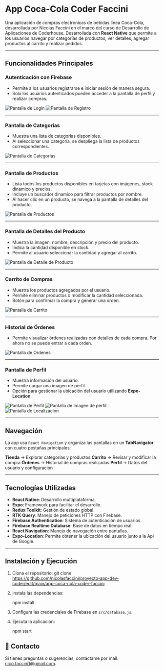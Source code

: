 # App Coca-Cola Coder Faccini

Una aplicación de compras electronicas de bebidas linea Coca-Cola, desarrollada por Nicolas Faccini en el marco del curso de Desarrollo de Aplicaciones de Coderhouse. Desarrollada con **React Native** que permite a los usuarios navegar por categorías de productos, ver detalles, agregar productos al carrito y realizar pedidos.

---

## Funcionalidades Principales

### Autenticación con Firebase
- Permite a los usuarios registrarse e iniciar sesión de manera segura.
- Solo los usuarios autenticados pueden acceder a la pantalla de perfil y realizar compras.

![Pantalla de Login](assets/screenshots/login.png)
![Pantalla de Registro](assets/screenshots/registro.png)

---

### Pantalla de Categorías
- Muestra una lista de categorías disponibles.
- Al seleccionar una categoría, se despliega la lista de productos correspondientes.

![Pantalla de Categorias](assets/screenshots/categorias.png)

---

### Pantalla de Productos
- Lista todos los productos disponibles en tarjetas con imágenes, stock dinamico y precios.
- Incluye un buscador dinamico para filtrar productos por nombre.
- Al hacer clic en un producto, se navega a la pantalla de detalles del producto.

![Pantalla de Productos](assets/screenshots/productosporcategoria.png)

---

### Pantalla de Detalles del Producto
- Muestra la imagen, nombre, descripción y precio del producto.
- Indica la cantidad disponible en stock.
- Permite al usuario seleccionar la cantidad y agregar al carrito.

![Pantalla de Detalle de Producto](assets/screenshots/detalledelproducto.png)

---

### Carrito de Compras
- Muestra los productos agregados por el usuario.
- Permite eliminar productos o modificar la cantidad seleccionada.
- Botón para confirmar la compra y generar una orden.

![Pantalla de Carrito](assets/screenshots/carrito.png)

---

### Historial de Órdenes
- Permite visualizar órdenes realizadas con detalles de cada compra. Por ahora no se puede entrar a cada orden.

![Pantalla de Ordenes](assets/screenshots/ordenes.png)

---

### Pantalla de Perfil
- Muestra información del usuario.
- Permite cargar una imagen de perfil.
- Opción para gestionar la ubicación del usuario utilizando **Expo-Location**.

![Pantalla de Perfil](assets/screenshots/perfil.png)
![Pantalla de Imagen de perfil](assets/screenshots/imagendeperfil.png)
![Pantalla de Localizacion](assets/screenshots/localizacion.png)

---

## Navegación

La app usa `React Navigation` y organiza las pantallas en un **TabNavigator** con cuatro pestañas principales:

**Tienda** -> Explorar categorias y productos
**Carrito** -> Revisar y modificar la compra
**Órdenes** -> Historial de compras realizadas 
**Perfil**  -> Datos del usuario y configuración 

---

## Tecnologías Utilizadas

- **React Native**: Desarrollo multiplataforma.
- **Expo**: Framework para facilitar el desarrollo.
- **Redux Toolkit**: Gestión de estado global.
- **RTK Query**: Manejo de peticiones HTTP con Firebase.
- **Firebase Authentication**: Sistema de autenticación de usuarios.
- **Firebase Realtime Database**: Base de datos en tiempo real.
- **React Navigation**: Manejo de navegación entre pantallas.
- **Expo-Location**: Permite obtener la ubicación del usuario junto a la Api de Google.

---

## Instalación y Ejecución

1. Clona el repositorio:
   git clone https://github.com/nicolasfaccini/proyecto-app-dev-coder/edit/main/app-coca-cola-coder-faccini

2. Instala las dependencias:

   npm install

3. Configura las credenciales de Firebase en `src/database.js`.

4. Ejecuta la aplicación:

   npm start


## 📧 Contacto

Si tienes preguntas o sugerencias, contáctame por mail: nico.faccini1@gmail.com.

